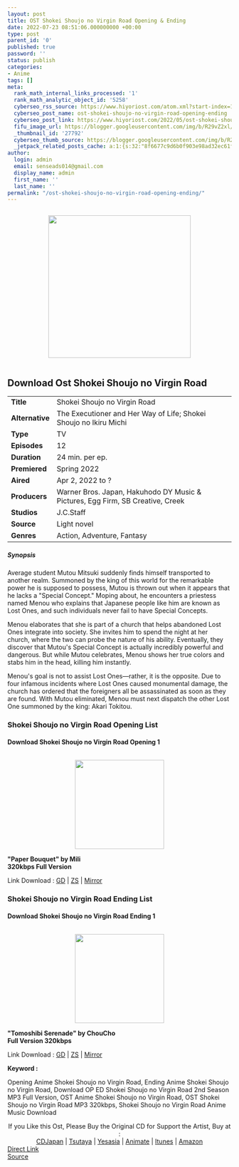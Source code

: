 ```yaml
---
layout: post
title: OST Shokei Shoujo no Virgin Road Opening & Ending
date: 2022-07-23 08:51:06.000000000 +00:00
type: post
parent_id: '0'
published: true
password: ''
status: publish
categories:
- Anime
tags: []
meta:
  rank_math_internal_links_processed: '1'
  rank_math_analytic_object_id: '5258'
  cyberseo_rss_source: https://www.hiyoriost.com/atom.xml?start-index=1
  cyberseo_post_name: ost-shokei-shoujo-no-virgin-road-opening-ending
  cyberseo_post_link: https://www.hiyoriost.com/2022/05/ost-shokei-shoujo-no-virgin-road.html
  fifu_image_url: https://blogger.googleusercontent.com/img/b/R29vZ2xl/AVvXsEi199357rWCE8PfmbFxcyl0YjWMYm_YIhOit_LEAVwN8dd2UKGnv3heV1leBtYg6_Y1A7DXzDI5DJODF0W943psQ17dNQwgn7Ld6SwzdRmN2W_B7TTcHqyOAh6l4aYAG0Oza80RSwr-40hh1wUhb4_XCysAmXOYSMiB3RW2DlqkbB5x9jZ0FFBUel_a/s320/bx129193-pT3W5PpiMAUB.png
  _thumbnail_id: '27792'
  cyberseo_thumb_source: https://blogger.googleusercontent.com/img/b/R29vZ2xl/AVvXsEi199357rWCE8PfmbFxcyl0YjWMYm_YIhOit_LEAVwN8dd2UKGnv3heV1leBtYg6_Y1A7DXzDI5DJODF0W943psQ17dNQwgn7Ld6SwzdRmN2W_B7TTcHqyOAh6l4aYAG0Oza80RSwr-40hh1wUhb4_XCysAmXOYSMiB3RW2DlqkbB5x9jZ0FFBUel_a/s320/bx129193-pT3W5PpiMAUB.png
  _jetpack_related_posts_cache: a:1:{s:32:"8f6677c9d6b0f903e98ad32ec61f8deb";a:2:{s:7:"expires";i:1658620990;s:7:"payload";a:3:{i:0;a:1:{s:2:"id";i:27991;}i:1;a:1:{s:2:"id";i:27963;}i:2;a:1:{s:2:"id";i:26124;}}}}
author:
  login: admin
  email: senseads014@gmail.com
  display_name: admin
  first_name: ''
  last_name: ''
permalink: "/ost-shokei-shoujo-no-virgin-road-opening-ending/"
---
```

<div class="separator" style="clear: both;"><a href="https://blogger.googleusercontent.com/img/b/R29vZ2xl/AVvXsEi199357rWCE8PfmbFxcyl0YjWMYm_YIhOit_LEAVwN8dd2UKGnv3heV1leBtYg6_Y1A7DXzDI5DJODF0W943psQ17dNQwgn7Ld6SwzdRmN2W_B7TTcHqyOAh6l4aYAG0Oza80RSwr-40hh1wUhb4_XCysAmXOYSMiB3RW2DlqkbB5x9jZ0FFBUel_a/s652/bx129193-pT3W5PpiMAUB.png" style="display: block; padding: 1em 0; text-align: center; "><img alt border="0" data-original-height="652" data-original-width="460" height="320" src="{{ site.baseurl }}/assets/2022/07/bx129193-pT3W5PpiMAUB.png" /></a></div>
<div class="judulanime">
<h2>Download Ost Shokei Shoujo no Virgin Road</h2>
</div>
<div class="info2" id="Info">
<table>
<tbody>
<tr>
<td class="tablex"><b>Title</b> </td>
<td>Shokei Shoujo no Virgin Road</td>
</tr>
<tr>
<td class="tablex"><b>Alternative</b> </td>
<td>The Executioner and Her Way of Life; Shokei Shoujo no Ikiru Michi</td>
</tr>
<tr>
<td class="tablex"><b>Type</b> </td>
<td>TV</td>
</tr>
<tr>
<td class="tablex"><b>Episodes</b> </td>
<td>12</td>
</tr>
<tr>
<td class="tablex"><b>Duration</b> </td>
<td>24 min. per ep.</td>
</tr>
<tr>
<td class="tablex"><b>Premiered</b> </td>
<td>Spring 2022</td>
</tr>
<tr>
<td class="tablex"><b>Aired</b> </td>
<td>Apr 2, 2022 to ?</td>
</tr>
<tr>
<td class="tablex"><b>Producers</b> </td>
<td>Warner Bros. Japan, Hakuhodo DY Music &amp; Pictures, Egg Firm, SB Creative, Creek</td>
</tr>
<tr>
<td class="tablex"><b>Studios</b> </td>
<td>J.C.Staff</td>
</tr>
<tr>
<td class="tablex"><b>Source</b> </td>
<td>Light novel</td>
</tr>
<tr>
<td class="tablex"><b>Genres</b> </td>
<td>Action, Adventure, Fantasy</td>
</tr>
</tbody>
</table>
</div>
<div class="sinopsis">
<h5>Synopsis</h5>
</div>
<div class="deskripsi">
<p>Average student Mutou Mitsuki suddenly finds himself transported to another realm. Summoned by the king of this world for the remarkable power he is supposed to possess, Mutou is thrown out when it appears that he lacks a "Special Concept." Moping about, he encounters a priestess named Menou who explains that Japanese people like him are known as Lost Ones, and such individuals never fail to have Special Concepts.</p>
<p>Menou elaborates that she is part of a church that helps abandoned Lost Ones integrate into society. She invites him to spend the night at her church, where the two can probe the nature of his ability. Eventually, they discover that Mutou's Special Concept is actually incredibly powerful and dangerous. But while Mutou celebrates, Menou shows her true colors and stabs him in the head, killing him instantly.</p>
<p>Menou's goal is not to assist Lost Ones—rather, it is the opposite. Due to four infamous incidents where Lost Ones caused monumental damage, the church has ordered that the foreigners all be assassinated as soon as they are found. With Mutou eliminated, Menou must next dispatch the other Lost One summoned by the king: Akari Tokitou.</p>
</div>
<div class="listz">
<h3>Shokei Shoujo no Virgin Road Opening List</h3>
</div>
<div class="listz2">
<div class="listz1">
<h4>Download Shokei Shoujo no Virgin Road Opening 1</h4>
</div>
<div class="listz2">
<div class="separator" style="clear: both;"><a href="https://blogger.googleusercontent.com/img/b/R29vZ2xl/AVvXsEgdJTgfLImSP3Yd-SjGlvLq8QKlwo-K4py-yfx5wb3f0G5_hGAMa8mfFgj_qeZ12blXCbEnt5VieC2JM-ZFijSczmcxkbE6Itl4FyIBcEq-EPlB032JEwk-Hd9lG8taEIvw5AJoHpO1BW6LsnnAP-x5rgpHgnid21LLq_lvvSwU8rbaRljdB-vuVvW8/s600/cover%20%2813%29.jpg" style="display: block; padding: 1em 0; text-align: center; "><img alt border="0" data-original-height="600" data-original-width="600" src="{{ site.baseurl }}/assets/2022/07/cover%20%2813%29.jpg" width="200" /></a></div>
</div>
<div class="listz2"><b>"Paper Bouquet" by Mili<br />320kbps Full Version</b>
<p>Link Download : <a href="https://drive.google.com/file/d/1IdPelFUqVwUMJVhe0ehZqthn3CQA8c-G/view?usp=drivesdk" rel="nofollow noopener" target="_blank">GD</a> | <a href="https://www35.zippyshare.com/v/fmMgvW11/file.html" rel="nofollow noopener" target="_blank">ZS</a> | <a href="https://mir.cr/17K0WSXF" rel="nofollow noopener" target="_blank">Mirror</a></p>
</div>
</div>
<div class="listz">
<h3>Shokei Shoujo no Virgin Road Ending List</h3>
</div>
<div class="listz2">
<div class="listz1">
<h4>Download Shokei Shoujo no Virgin Road Ending 1</h4>
</div>
<div class="listz2">
<div class="separator" style="clear: both;"><a href="https://blogger.googleusercontent.com/img/b/R29vZ2xl/AVvXsEhcKz8cNmZMuxKP1hqZASYF6m6yL_qbu2rXY1O6TGQdo77aZgSimVUrocBQswcc22vvPmntsHjmhdXsS1tsRayv70pfwUCqoTf9w1lKy7tWAYRktHal8k-tKKADtnmD4aWiuMVdZWbLylMqx9H2VBiH_qCGL_PvP9NbXWtjQ8W9vPHM5isLuNVZQfWx/s600/cover%20%2827%29.jpg" style="display: block; padding: 1em 0; text-align: center; "><img alt border="0" data-original-height="600" data-original-width="600" src="{{ site.baseurl }}/assets/2022/07/cover%20%2827%29.jpg" width="200" /></a></div>
</div>
<div class="listz2"><b>"Tomoshibi Serenade" by ChouCho<br />Full Version 320kbps</b>
<p>Link Download : <a href="https://drive.google.com/file/d/1SS8QjGrR2Wqavg-VMFI4JBWYn39Ds7bW/view?usp=drivesdk" rel="nofollow noopener" target="_blank">GD</a> | <a href="https://www7.zippyshare.com/v/PcVTUaQq/file.html" rel="nofollow noopener" target="_blank">ZS</a> | <a href="https://mir.cr/DBCQXZPO" rel="nofollow noopener" target="_blank">Mirror</a></p>
</div>
</div>
<p><b>Keyword : </b>
<div class="tagser">Opening Anime Shokei Shoujo no Virgin Road, Ending Anime Shokei Shoujo no Virgin Road, Download OP ED Shokei Shoujo no Virgin Road 2nd Season MP3 Full Version, OST Anime Shokei Shoujo no Virgin Road, OST Shokei Shoujo no Virgin Road MP3 320kbps, Shokei Shoujo no Virgin Road Anime Music Download</div>
<p> 
<div class="buycd" align="center">If you Like this Ost, Please Buy the Original CD for Support the Artist, Buy at : <br /><a href="https://www.cdjapan.co.jp/" target="_blank" rel="noopener">CDJapan</a> | <a href="https://shop.tsutaya.co.jp/" target="_blank" rel="noopener">Tsutaya</a> | <a href="https://www.yesasia.com/" target="_blank" rel="noopener">Yesasia</a> | <a href="https://www.animate-onlineshop.jp/" target="_blank" rel="noopener">Animate</a> | <a href="https://www.apple.com/jp/itunes" target="_blank" rel="noopener">Itunes</a> | <a href="https://amazon.co.jp/" target="_blank" rel="noopener">Amazon</a>
</div>
<link rel="stylesheet" href="https://cdnjs.cloudflare.com/ajax/libs/font-awesome/4.7.0/css/font-awesome.min.css" />
<div class="divbtn"> <a href="https://handymansurrender.com/fihup8buzv?key=94550f7ce39444073321dde3b8782f97" class="btn"><i class="fa fa-download"></i> Direct Link</a> <br /><a href="https://www.hiyoriost.com/2022/05/ost-shokei-shoujo-no-virgin-road.html">Source</a> </div>
